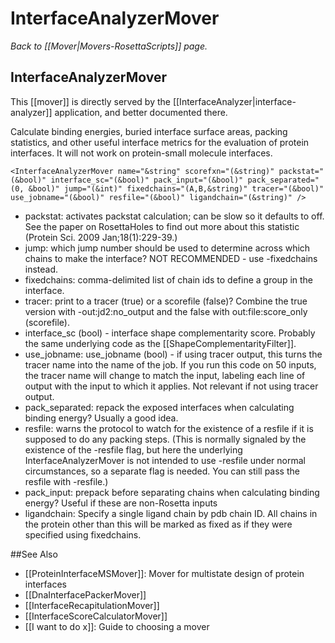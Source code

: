 # InterfaceAnalyzerMover
*Back to [[Mover|Movers-RosettaScripts]] page.*
## InterfaceAnalyzerMover

This [[mover]] is directly served by the [[InterfaceAnalyzer|interface-analyzer]] application, and better documented there.

Calculate binding energies, buried interface surface areas, packing statistics, and other useful interface metrics for the evaluation of protein interfaces.  It will not work on protein-small molecule interfaces.

```
<InterfaceAnalyzerMover name="&string" scorefxn="(&string)" packstat="(&bool)" interface_sc="(&bool)" pack_input="(&bool)" pack_separated="(0, &bool)" jump="(&int)" fixedchains="(A,B,&string)" tracer="(&bool)" use_jobname="(&bool)" resfile="(&bool)" ligandchain="(&string)" />
```

-   packstat: activates packstat calculation; can be slow so it defaults to off. See the paper on RosettaHoles to find out more about this statistic (Protein Sci. 2009 Jan;18(1):229-39.)
-   jump: which jump number should be used to determine across which chains to make the interface? NOT RECOMMENDED - use -fixedchains instead.
-   fixedchains: comma-delimited list of chain ids to define a group in the interface.
-   tracer: print to a tracer (true) or a scorefile (false)? Combine the true version with -out:jd2:no\_output and the false with out:file:score\_only (scorefile).
-   interface_sc (bool) - interface shape complementarity score.  Probably the same underlying code as the [[ShapeComplementarityFilter]].
-   use\_jobname: use\_jobname (bool) - if using tracer output, this turns the tracer name into the name of the job. If you run this code on 50 inputs, the tracer name will change to match the input, labeling each line of output with the input to which it applies. Not relevant if not using tracer output.
-   pack\_separated: repack the exposed interfaces when calculating binding energy? Usually a good idea.
-   resfile: warns the protocol to watch for the existence of a resfile if it is supposed to do any packing steps. (This is normally signaled by the existence of the -resfile flag, but here the underlying InterfaceAnalyzerMover is not intended to use -resfile under normal circumstances, so a separate flag is needed. You can still pass the resfile with -resfile.)
-   pack\_input: prepack before separating chains when calculating binding energy? Useful if these are non-Rosetta inputs
-   ligandchain: Specify a single ligand chain by pdb chain ID. All chains in the protein other than this will be marked as fixed as if they were specified using fixedchains.


##See Also

* [[ProteinInterfaceMSMover]]: Mover for multistate design of protein interfaces
* [[DnaInterfacePackerMover]]
* [[InterfaceRecapitulationMover]]
* [[InterfaceScoreCalculatorMover]]
* [[I want to do x]]: Guide to choosing a mover

<!-- SEO
interface analyzer
interface analyzer
interface
analyzer
-->